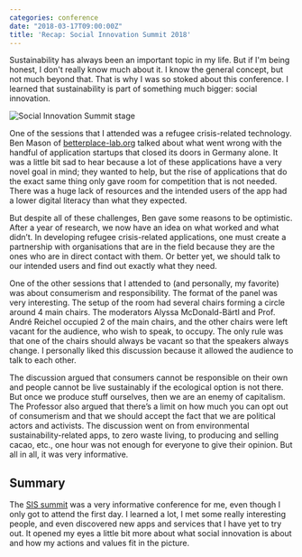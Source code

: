 ```yaml
---
categories: conference
date: "2018-03-17T09:00:00Z"
title: 'Recap: Social Innovation Summit 2018'
---
```


Sustainability has always been an important topic in my life. But if I'm being honest, I don't really know much about it. I know the general concept, but not much beyond that. That is why I was so stoked about this conference. I learned that sustainability is part of something much bigger: social innovation.

![Social Innovation Summit stage](/assets/img/2018/SIS2018.JPG)

One of the sessions that I attended was a refugee crisis-related technology. Ben Mason of [betterplace-lab.org](http://www.betterplace-lab.org/en/) talked about what went wrong with the handful of application startups that closed its doors in Germany alone. It was a little bit sad to hear because a lot of these applications have a very novel goal in mind; they wanted to help, but the rise of applications that do the exact same thing only gave room for competition that is not needed. There was a huge lack of resources and the intended users of the app had a lower digital literacy than what they expected.

But despite all of these challenges, Ben gave some reasons to be optimistic. After a year of  research, we now have an idea on what worked and what didn’t. In developing refugee crisis-related applications, one must create a partnership with organisations that are in the field because they are the ones who are in direct contact with them. Or better yet, we should talk to our intended users and find out exactly what they need.

One of the other sessions that I attended to (and personally, my favorite) was about consumerism and responsibility. The format of the panel was very interesting. The setup of the room had several chairs forming a circle around 4 main chairs. The moderators Alyssa McDonald-Bärtl and Prof. André Reichel occupied 2 of the main chairs, and the other chairs were left vacant for the audience, who wish to speak, to occupy. The only rule was that one of the chairs should always be vacant so that the speakers always change. I personally liked this discussion because it allowed the audience to talk to each other.

The discussion argued that consumers cannot be responsible on their own and people cannot be live sustainably if the ecological option is not there. But once we produce stuff ourselves, then we are an enemy of capitalism. The Professor also argued that there’s a limit on how much you can opt out of consumerism and that we should accept the fact that we are political actors and activists. The discussion went on from environmental sustainability-related apps, to zero waste living, to producing and selling cacao, etc., one hour was not enough for everyone to give their opinion. But all in all, it was very informative.

## Summary
The [SIS summit](http://sisummit.de/) was a very informative conference for me, even though I only got to attend the first day. I learned a lot, I met some really interesting people, and even discovered new apps and services that I have yet to try out. It opened my eyes a little bit more about what social innovation is about and how my actions and values fit in the picture.
